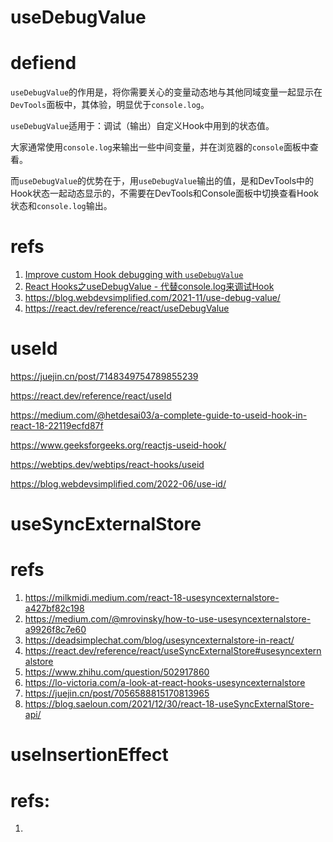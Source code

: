 
# useDebugValue

# defiend

`useDebugValue`的作用是，将你需要关心的变量动态地与其他同域变量一起显示在`DevTools`面板中，其体验，明显优于`console.log`。

`useDebugValue`适用于：调试（输出）自定义Hook中用到的状态值。

大家通常使用`console.log`来输出一些中间变量，并在浏览器的`console`面板中查看。

而`useDebugValue`的优势在于，用`useDebugValue`输出的值，是和DevTools中的Hook状态一起动态显示的，不需要在DevTools和Console面板中切换查看Hook状态和`console.log`输出。

# refs

1. [Improve custom Hook debugging with `useDebugValue`](https://blog.logrocket.com/improve-custom-hook-debugging-with-usedebugvalue/)
2. [React Hooks之useDebugValue - 代替console.log来调试Hook](https://segmentfault.com/a/1190000042535705)
3. https://blog.webdevsimplified.com/2021-11/use-debug-value/
4. https://react.dev/reference/react/useDebugValue

# useId

https://juejin.cn/post/7148349754789855239

https://react.dev/reference/react/useId

https://medium.com/@hetdesai03/a-complete-guide-to-useid-hook-in-react-18-22119ecfd87f

https://www.geeksforgeeks.org/reactjs-useid-hook/

https://webtips.dev/webtips/react-hooks/useid

https://blog.webdevsimplified.com/2022-06/use-id/



# useSyncExternalStore



# refs

1. https://milkmidi.medium.com/react-18-usesyncexternalstore-a427bf82c198
2. https://medium.com/@mrovinsky/how-to-use-usesyncexternalstore-a9926f8c7e60
3. https://deadsimplechat.com/blog/usesyncexternalstore-in-react/
4. https://react.dev/reference/react/useSyncExternalStore#usesyncexternalstore
5. https://www.zhihu.com/question/502917860
6. https://lo-victoria.com/a-look-at-react-hooks-usesyncexternalstore
7. https://juejin.cn/post/7056588815170813965
8. https://blog.saeloun.com/2021/12/30/react-18-useSyncExternalStore-api/

# useInsertionEffect

# refs:

1.